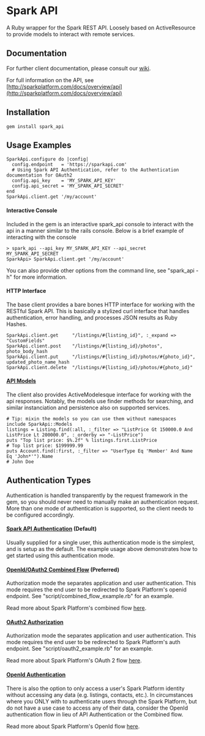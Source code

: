 Spark API
=====================
A Ruby wrapper for the Spark REST API. Loosely based on ActiveResource to provide models to interact with remote services.


Documentation
-------------

For further client documentation, please consult our [wiki](wiki).

For full information on the API, see [http://sparkplatform.com/docs/overview/api](http://sparkplatform.com/docs/overview/api)


Installation
---------
    gem install spark_api

Usage Examples
------------------------
    SparkApi.configure do |config|
      config.endpoint   = 'https://sparkapi.com'
      # Using Spark API Authentication, refer to the Authentication documentation for OAuth2
      config.api_key    = 'MY_SPARK_API_KEY'
      config.api_secret = 'MY_SPARK_API_SECRET'
    end
    SparkApi.client.get '/my/account'


#### Interactive Console
Included in the gem is an interactive spark_api console to interact with the api in a manner similar to the rails console. Below is a brief example of interacting with the console

    > spark_api --api_key MY_SPARK_API_KEY --api_secret MY_SPARK_API_SECRET
    SparkApi> SparkApi.client.get '/my/account'

You can also provide other options from the command line, see "spark_api -h" for more information.

#### HTTP Interface
The base client provides a bare bones HTTP interface for working with the RESTful Spark API. This is basically a stylized curl interface that handles authentication, error handling, and processes JSON results as Ruby Hashes.

    SparkApi.client.get     "/listings/#{listing_id}", :_expand => "CustomFields"
    SparkApi.client.post    "/listings/#{listing_id}/photos", photo_body_hash
    SparkApi.client.put     "/listings/#{listing_id}/photos/#{photo_id}", updated_photo_name_hash
    SparkApi.client.delete  "/listings/#{listing_id}/photos/#{photo_id}"

#### [API Models](wiki/API-Models)
The client also provides ActiveModelesque interface for working with the api responses. Notably, the models use finder methods for searching, and similar instanciation and persistence also on supported services.

    # Tip: mixin the models so you can use them without namespaces
    include SparkApi::Models
    listings = Listing.find(:all, :_filter => "ListPrice Gt 150000.0 And ListPrice Lt 200000.0", :_orderby => "-ListPrice")
    puts "Top list price: $%.2f" % listings.first.ListPrice
    # Top list price: $199999.99
    puts Account.find(:first, :_filter => "UserType Eq 'Member' And Name Eq 'John*'").Name
    # John Doe


Authentication Types
--------------
Authentication is handled transparently by the request framework in the gem, so you should never need to manually make an authentication request.  More than one mode of authentication is supported, so the client needs to be configured accordingly.

#### [Spark API Authentication](wiki/Spark-Authentication) (Default)
Usually supplied for a single user, this authentication mode is the simplest, and is setup as the default.  The example usage above demonstrates how to get started using this authentication mode.

#### [OpenId/OAuth2 Combined Flow](wiki/Hybrid-Authentication) (Preferred)
Authorization mode the separates application and user authentication.  This mode requires the end user to be redirected to Spark Platform's openid endpoint.  See "script/combined_flow_example.rb" for an example.

Read more about Spark Platform's combined flow <a href="http://sparkplatform.com/docs/authentication/openid_oauth2_authentication">here</a>.

#### [OAuth2 Authorization](wiki/OAuth2-Only-Authentication)
Authorization mode the separates application and user authentication.  This mode requires the end user to be redirected to Spark Platform's auth endpoint.  See "script/oauth2_example.rb" for an example.

Read more about Spark Platform's OAuth 2 flow <a href="http://sparkplatform.com/docs/authentication/oauth2_authentication">here</a>.

#### [OpenId Authentication](wiki/OpenId-Only-Authentication)
There is also the option to only access a user's Spark Platform identity without accessing any data (e.g. listings, contacts, etc.).  In circumstances where you ONLY with to authenticate users through the Spark Platform, but do not have a use case to access any of their data, consider the OpenId authentication flow in lieu of API Authentication or the Combined flow.

Read more about Spark Platform's OpenId flow <a href="http://sparkplatform.com/docs/authentication/openid_authentication">here</a>.
